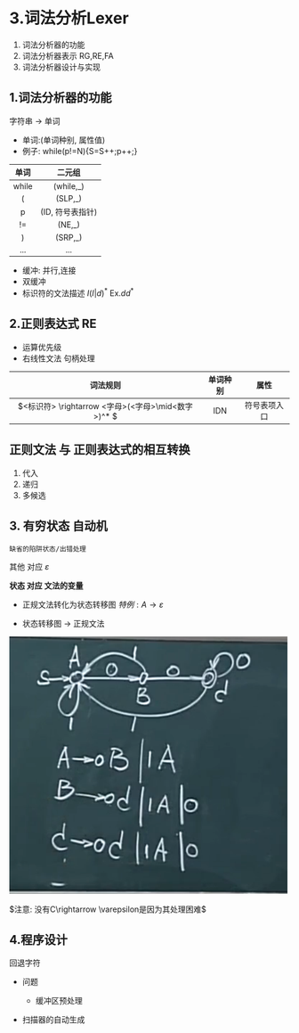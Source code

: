 # 3.词法分析Lexer
1. 词法分析器的功能
2. 词法分析器表示 RG,RE,FA
3. 词法分析器设计与实现

## 1.词法分析器的功能
字符串 $\rightarrow$ 单词
- 单词:(单词种别, 属性值)
- 例子:
while(p!=N){S=S++;p++;}

|单词|二元组|
|:-:|:-:|
|while| (while,_)|
|(|(SLP,_)|
|p|(ID, 符号表指针)|
|!=|(NE,_)|
|)|(SRP,_)|
|...|...|

- 缓冲: 并行,连接
- 双缓冲
- 标识符的文法描述
$I(I|d)^*$
Ex.$dd^*$

## 2.正则表达式 RE

- 运算优先级
- 右线性文法 句柄处理

|词法规则|单词种别|属性|
|:-:|:-:|:-:|
|$<标识符> \rightarrow <字母>(<字母>\mid<数字>)^* $ |IDN |符号表项入口|

## 正则文法 与 正则表达式的相互转换

1. 代入
2. 递归
3. 多候选

## 3. 有穷状态 自动机
``缺省的陷阱状态/出错处理``

其他 对应 $\varepsilon$

**状态  对应 文法的变量**

- 正规文法转化为状态转移图
    $特例: A \rightarrow \varepsilon$

- 状态转移图 $\rightarrow$ 正规文法

<img src= "./状态图到正则文法.png"> </img>

$注意: 没有C\rightarrow \varepsilon是因为其处理困难$


## 4.程序设计
回退字符

- 问题
  * 缓冲区预处理


- 扫描器的自动生成
